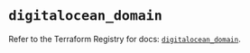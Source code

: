 # `digitalocean_domain`

Refer to the Terraform Registry for docs: [`digitalocean_domain`](https://registry.terraform.io/providers/digitalocean/digitalocean/2.43.0/docs/resources/domain).
